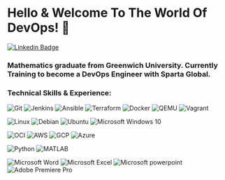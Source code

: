 # Hello & Welcome To The World Of DevOps! 👋

[![Linkedin Badge](https://img.shields.io/badge/-LinkedIn-blue?style=flat&logo=LinkedIn&logoColor=white)](https://www.linkedin.com/in/shadman-ahmed-728345217/)

### Mathematics graduate from Greenwich University. Currently Training to become a DevOps Engineer with Sparta Global.

### **Technical Skills & Experience:**

![Git](https://img.shields.io/badge/-Git-F05032?style=flat&logo=Git&logoColor=white)
![Jenkins](https://img.shields.io/badge/-Jenkins-D24939?style=flat&logo=Jenkins&logoColor=white)
![Ansible](https://img.shields.io/badge/-Ansible-212121?style=flat&logo=Ansible&logoColor=white)
![Terraform](https://img.shields.io/badge/-Terraform-7B42BC?style=flat&logo=Terraform&logoColor=white)
![Docker](https://img.shields.io/badge/-Docker-2496ED?style=flat&logo=Docker&logoColor=white)
![QEMU](https://img.shields.io/badge/-QEMU-FF6600?style=flat&logo=QEMU&logoColor=white)
![Vagrant](https://img.shields.io/badge/-Vagrant-1563FF?style=flat&logo=Vagrant&logoColor=white)


![Linux](https://img.shields.io/badge/-Linux-FCC624?style=flat&logo=Linux&logoColor=black)
![Debian](https://img.shields.io/badge/-Debian-A81D33?style=flat&logo=Debian&logoColor=white)
![Ubuntu](https://img.shields.io/badge/-Ubuntu-E95420?style=flat&logo=Ubuntu&logoColor=white)
![Microsoft Windows 10](https://img.shields.io/badge/-Microsoft%20Windows-6264A7?style=flat&logo=Microsoft%20Windows&logoColor=microsoft-windows)


![OCI](https://img.shields.io/badge/-OCI-F80000?style=flat&logo=Oracle&logoColor=white)
![AWS](https://img.shields.io/badge/-AWS-orange?style=flat&logo=Amazon%20AWS&logoColor=White)
![GCP](https://img.shields.io/badge/-GCP-4285F4?style=flat&logo=Google%20Cloud&logoColor=white)
![Azure](https://img.shields.io/badge/-Azure-0078D4?style=flat&logo=Microsoft%20Azure&logoColor=white)


![Python](https://img.shields.io/badge/-Python-3776AB?style=flat&logo=python&logoColor=yellow)
![MATLAB](https://img.shields.io/badge/-MATLAB-EE0000)


![Microsoft Word](https://img.shields.io/badge/-Microsoft%20Word-164ead?style=flat&logo=microsoft%20word)
![Microsoft Excel](https://img.shields.io/badge/-Microsoft%20Excel-026f39?style=flat&logo=microsoft%20excel)
![Microsoft powerpoint](https://img.shields.io/badge/-Microsoft%20PowerPoint-b9361a?style=flat&logo=microsoft%20powerpoint)
![Adobe Premiere Pro](https://img.shields.io/badge/-Premiere%20Pro-9999FF?style=flat&logo=Adobe%20Premiere%20Pro&logoColor=white)

<!--
**2Shad/2Shad** is a ✨ _special_ ✨ repository because its `README.md` (this file) appears on your GitHub profile.

Here are some ideas to get you started:

- 🔭 I’m currently working on ...
- 🌱 I’m currently learning ...
- 👯 I’m looking to collaborate on ...
- 🤔 I’m looking for help with ...
- 💬 Ask me about ...
- 📫 How to reach me: ...
- 😄 Pronouns: ...
- ⚡ Fun fact: ...
-->

